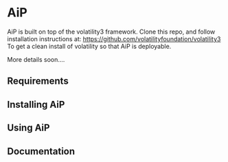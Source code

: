 # AiP

AiP is built on top of the volatility3 framework. Clone this repo, and follow installation instructions at:
https://github.com/volatilityfoundation/volatility3
To get a clean install of volatility so that AiP is deployable. 

More details soon....
## Requirements

## Installing AiP


## Using AiP

## Documentation
